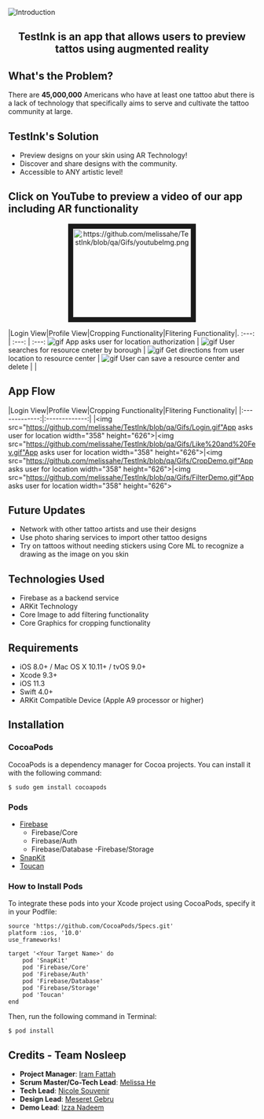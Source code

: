 ![Introduction](https://github.com/melissahe/TestInk/blob/qa/Gifs/Screen%20Shot%202018-04-06%20at%201.27.36%20PM.png)


## <p align="center"> TestInk is an app that allows users to preview tattos using augmented reality
</p>

## What's the Problem?
There are **45,000,000** Americans who have at least one tattoo abut there is a lack of technology that specifically aims to serve and cultivate the tattoo community at large.

## TestInk's Solution
- Preview designs on your skin using AR Technology!
- Discover and share designs with the community.
- Accessible to ANY artistic level!

## Click on YouTube to preview a video of our app including AR functionality
<p align="center">
<a href="http://www.youtube.com/watch?feature=player_embedded&v=YOUTUBE_VIDEO_ID_HERE
" target="_blank"><img src="https://github.com/melissahe/TestInk/blob/qa/Gifs/youtubeImg.png" 
alt="https://github.com/melissahe/TestInk/blob/qa/Gifs/youtubeImg.png" width="240" height="180" border="10" /></a>
</p>

|Login View|Profile View|Cropping Functionality|Flitering Functionality|.
:---: | :---: | :---:
![gif](https://github.com/melissahe/TestInk/blob/qa/Gifs/Login.gif) App asks user for location authorization | ![gif](https://github.com/melissahe/TestInk/blob/qa/Gifs/Like%20and%20Fev.gif) User searches for resource cneter by borough | 
![gif](https://github.com/melissahe/TestInk/blob/qa/Gifs/CropDemo.gif) Get directions from user location to resource center | ![gif](https://github.com/melissahe/TestInk/blob/qa/Gifs/FilterDemo.gif) User can save a resource center and delete | |

## App Flow
|Login View|Profile View|Cropping Functionality|Flitering Functionality|
|:-------------:|:-------------:|
|<img src="https://github.com/melissahe/TestInk/blob/qa/Gifs/Login.gif"App asks user for location width="358" height="626">|<img src="https://github.com/melissahe/TestInk/blob/qa/Gifs/Like%20and%20Fev.gif"App asks user for location width="358" height="626">|<img src="https://github.com/melissahe/TestInk/blob/qa/Gifs/CropDemo.gif"App asks user for location width="358" height="626">|<img src="https://github.com/melissahe/TestInk/blob/qa/Gifs/FilterDemo.gif"App asks user for location width="358" height="626">

## Future Updates
- Network with other tattoo artists and use their designs
- Use photo sharing services to import other tattoo designs
- Try on tattoos without needing stickers using Core ML to recognize a drawing as the image on you skin

## Technologies Used
- Firebase as a backend service
- ARKit Technology
- Core Image to add filtering functionality
- Core Graphics for cropping functionality


## Requirements
- iOS 8.0+ / Mac OS X 10.11+ / tvOS 9.0+
- Xcode 9.3+
- iOS 11.3
- Swift 4.0+
- ARKit Compatible Device (Apple A9 processor or higher)

## Installation

### CocoaPods
CocoaPods is a dependency manager for Cocoa projects. You can install it with the following command:

`$ sudo gem install cocoapods`

### Pods
- [Firebase](https://firebase.google.com)
  - Firebase/Core
  - Firebase/Auth
  - Firebase/Database
  -Firebase/Storage
- [SnapKit](http://snapkit.io/docs)
- [Toucan](https://github.com/gavinbunney/Toucan)

### How to Install Pods
To integrate these pods into your Xcode project using CocoaPods, specify it in your Podfile:
```
source 'https://github.com/CocoaPods/Specs.git'
platform :ios, '10.0'
use_frameworks!

target '<Your Target Name>' do
    pod 'SnapKit'
    pod 'Firebase/Core'
    pod 'Firebase/Auth'
    pod 'Firebase/Database'
    pod 'Firebase/Storage'
    pod 'Toucan'
end
```

Then, run the following command in Terminal:

`$ pod install`

## Credits - Team Nosleep
- **Project Manager**: [Iram Fattah](https://github.com/ifattah94/)
- **Scrum Master/Co-Tech Lead**: [Melissa He](https://github.com/melissahe/)
- **Tech Lead**: [Nicole Souvenir](https://github.com/ncsouvenir/)
- **Design Lead**: [Meseret Gebru](https://github.com/meseretgebru/)
- **Demo Lead**: [Izza Nadeem](https://github.com/izzanadeem/)
